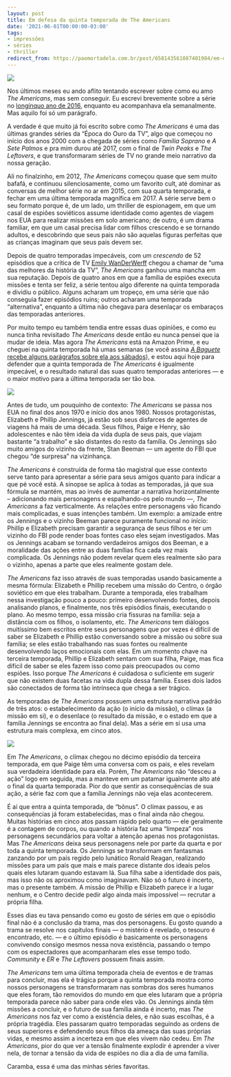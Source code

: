 ```yaml
---
layout: post
title: Em defesa da quinta temporada de The Americans
date: '2021-06-01T00:00:00-03:00'
tags:
- impressões
- séries
- thriller
redirect_from: https://paomortadela.com.br/post/658143561087401984/em-defesa-da-quinta-temporada-de-the-americans
---
```

![](https://64.media.tumblr.com/bcd3829bfc32243e964c6a883b3002d8/fa4b5e74b05aaaa8-d8/s540x810/dbbb32f49a2f652b1b48efbff77fc63133bdfa27.png)

Nos últimos meses eu ando aflito tentando escrever sobre como eu amo _The Americans_, mas sem conseguir. Eu escrevi brevemente sobre a série no [longínquo ano de 2016](https://paomortadela.com.br/post/658008047233466368/), enquanto eu acompanhava ela semanalmente. Mas aquilo foi só um parágrafo.

A verdade é que muito já foi escrito sobre como _The Americans_ é uma das últimas grandes séries da “Época do Ouro da TV”, algo que começou no início dos anos 2000 com a chegada de séries como _Família Soprano_ e _A Sete Palmos_ e pra mim durou até 2017, com o final de _Twin Peaks_ e _The Leftovers_, e que transformaram séries de TV no grande meio narrativo da nossa geração.

Ali no finalzinho, em 2012, _The Americans_ começou quase que sem muito bafafá, e continuou silenciosamente, como um favorito cult, até dominar as conversas de melhor série no ar em 2015, com sua quarta temporada, e fechar em uma última temporada magnífica em 2017. A série serve bem o seu formato porque é, de um lado, um thriller de espionagem, em que um casal de espiões soviéticos assume identidade como agentes de viagem nos EUA para realizar missões em solo americano; de outro, é um drama familiar, em que um casal precisa lidar com filhos crescendo e se tornando adultos, e descobrindo que seus pais não são aquelas figuras perfeitas que as crianças imaginam que seus pais devem ser.

Depois de quatro temporadas impecáveis, com um _crescendo_ de 52 episódios que a crítica de TV [Emily WanDerWerff](https://www.vox.com/2015/4/2/8335137/the-americans-stingers-recap-review) chegou a chamar de “uma das melhores da história da TV”, _The Americans_ ganhou uma mancha em sua reputação. Depois de quatro anos em que a família de espiões executa missões e tenta ser feliz, a série tentou algo diferente na quinta temporada e dividiu o público. Alguns acharam um tropeço, em uma série que não conseguia fazer episódios ruins; outros acharam uma temporada “alternativa”, enquanto a última não chegava para desenlaçar os embaraços das temporadas anteriores.

Por muito tempo eu também tendia entre essas duas opiniões, e como eu nunca tinha revisitado _The Americans_ desde então eu nunca pensei que ia mudar de ideia. Mas agora _The Americans_ está na Amazon Prime, e eu cheguei na quinta temporada há umas semanas (se você assina [_A Baguete_ recebe alguns parágrafos sobre ela aos sábados](https://www.getrevue.co/profile/paomortadela)), e estou aqui hoje para defender que a quinta temporada de _The Americans_ é igualmente impecável, e o resultado natural das suas quatro temporadas anteriores — e o maior motivo para a última temporada ser tão boa.

![](https://64.media.tumblr.com/b8a45d1e43d7871975edc226850fa2e8/fa4b5e74b05aaaa8-aa/s540x810/8cd87ca57fb9731776e22556e650a06a828d9dcc.png)

Antes de tudo, um pouquinho de contexto: _The Americans_ se passa nos EUA no final dos anos 1970 e início dos anos 1980. Nossos protagonistas, Elizabeth e Phillip Jennings, já estão sob seus disfarces de agentes de viagens há mais de uma década. Seus filhos, Paige e Henry, são adolescentes e não têm ideia da vida dupla de seus pais, que viajam bastante “a trabalho” e são distantes do resto da família. Os Jennings são muito amigos do vizinho da frente, Stan Beeman — um agente do FBI que chegou “de surpresa” na vizinhança.

_The Americans_ é construída de forma tão magistral que esse contexto serve tanto para apresentar a série para seus amigos quanto para indicar a que pé você está. A sinopse se aplica à todas as temporadas, já que sua fórmula se mantém, mas ao invés de aumentar a narrativa horizontalmente – adicionando mais personagens e espalhando-os pelo mundo —, _The Americans_ a faz verticalmente. As relações entre personagens vão ficando mais complicadas, e suas intenções também. Um exemplo: a amizade entre os Jennings e o vizinho Beeman parece puramente funcional no início: Phillip e Elizabeth precisam garantir a segurança de seus filhos e ter um vizinho do FBI pode render boas fontes caso eles sejam investigados. Mas os Jennings acabam se tornando verdadeiros amigos dos Beeman, e a moralidade das ações entre as duas famílias fica cada vez mais complicada. Os Jennings não podem revelar quem eles realmente são para o vizinho, apenas a parte que eles realmente gostam dele.

_The Americans_ faz isso através de suas temporadas usando basicamente a mesma fórmula: Elizabeth e Phillip recebem uma missão do Centro, o órgão soviético em que eles trabalham. Durante a temporada, eles trabalham nessa investigação pouco a pouco: primeiro desenvolvendo fontes, depois analisando planos, e finalmente, nos três episódios finais, executando o plano. Ao mesmo tempo, essa missão cria fissuras na família: seja a distância com os filhos, o isolamento, etc. _The Americans_ tem diálogos muitíssimo bem escritos entre seus personagens que por vezes é difícil de saber se Elizabeth e Phillip estão conversando sobre a missão ou sobre sua família; se eles estão trabalhando nas suas fontes ou realmente desenvolvendo laços emocionais com elas. Em um momento chave na terceira temporada, Phillip e Elizabeth sentam com sua filha, Paige, mas fica difícil de saber se eles fazem isso como pais preocupados ou como espiões. Isso porque _The Americans_ é cuidadosa o suficiente em sugerir que não existem duas facetas na vida dupla dessa família. Esses dois lados são conectados de forma tão intrínseca que chega a ser trágico.

As temporadas de _The Americans_ possuem uma estrutura narrativa padrão de três atos: o estabelecimento da ação (o início da missão), o clímax (a missão em si), e o desenlace (o resultado da missão, e o estado em que a família Jennings se encontra ao final dela). Mas a série em si usa uma estrutura mais complexa, em cinco atos.

![](https://64.media.tumblr.com/ff1957dd41fa59d8fad5f44b4ddff832/fa4b5e74b05aaaa8-18/s540x810/4cb306a85868df8d575585e001bfaa658c3270b5.png)

Em _The Americans_, o clímax chegou no décimo episódio da terceira temporada, em que Paige têm uma conversa com os pais, e eles revelam sua verdadeira identidade para ela. Porém, _The Americans_ não “desceu a ação” logo em seguida, mas a manteve em um patamar igualmente alto até o final da quarta temporada. Pior do que sentir as consequências de sua ação, a série faz com que a família Jennings não veja elas acontecerem.

É aí que entra a quinta temporada, de “bônus”. O clímax passou, e as consequências já foram estabelecidas, mas o final ainda não chegou. Muitas histórias em cinco atos passam rápido pelo quarto — ele geralmente é a contagem de corpos, ou quando a história faz uma “limpeza” nos personagens secundários para voltar a atenção apenas nos protagonistas. Mas _The Americans_ deixa seus personagens nele por parte da quarta e por toda a quinta temporada. Os Jennings se transformam em fantasmas zanzando por um país regido pelo lunático Ronald Reagan, realizando missões para um país que mais e mais parece distante dos ideais pelos quais eles lutaram quando estavam lá. Sua filha sabe a identidade dos pais, mas isso não os aproximou como imaginavam. Não só o futuro é incerto, mas o presente também. A missão de Phillip e Elizabeth parece ir a lugar nenhum, e o Centro decide pedir algo ainda mais impossível — recrutar a própria filha.

Esses dias eu tava pensando como eu gosto de séries em que o episódio final não é a conclusão da trama, mas dos personagens. Eu gosto quando a trama se resolve nos capítulos finais — o mistério é revelado, o tesouro é encontrado, etc. — e o último episódio é basicamente os personagens convivendo consigo mesmos nessa nova existência, passando o tempo com os espectadores que acompanharam eles esse tempo todo. _Community_ e _ER_ e _The Leftovers_ possuem finais assim.

_The Americans_ tem uma última temporada cheia de eventos e de tramas para concluir, mas ela é trágica porque a quinta temporada mostra como nossos personagens se transformaram nas sombras dos seres humanos que eles foram, tão removidos do mundo em que eles lutaram que a própria temporada parece não saber para onde eles vão. Os Jennings ainda têm missões a concluir, e o futuro de sua família ainda é incerto, mas _The Americans_ nos faz ver como a existência deles, e não suas escolhas, é a própria tragédia. Eles passaram quatro temporadas seguindo as ordens de seus superiores e defendendo seus filhos da ameaça das suas próprias vidas, e mesmo assim a incerteza em que eles vivem não cedeu. Em _The Americans_, pior do que ver a tensão finalmente explodir é aprender a viver nela, de tornar a tensão da vida de espiões no dia a dia de uma família.

Caramba, essa é uma das minhas séries favoritas.

